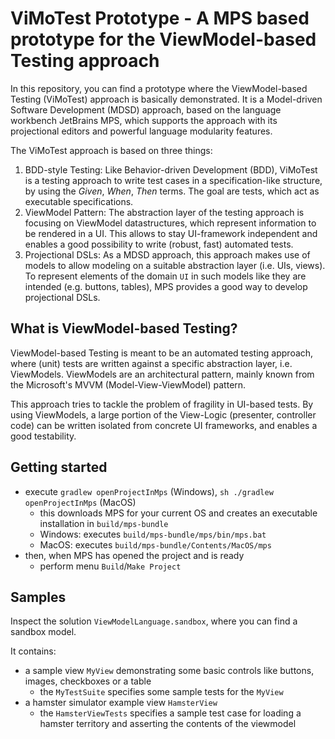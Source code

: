 # ViMoTest Prototype - A MPS based prototype for the ViewModel-based Testing approach

In this repository, you can find a prototype where the ViewModel-based Testing (ViMoTest) approach is basically demonstrated.
It is a Model-driven Software Development (MDSD) approach, based on the language workbench JetBrains MPS, which supports the approach with its projectional editors and powerful language modularity features.

The ViMoTest approach is based on three things:

1) BDD-style Testing: Like Behavior-driven Development (BDD), ViMoTest is a testing approach to write test cases in a specification-like structure, by using the _Given_, _When_, _Then_ terms. The goal are tests, which act as executable specifications.
2) ViewModel Pattern: The abstraction layer of the testing approach is focusing on ViewModel datastructures, which represent information to be rendered in a UI. This allows to stay UI-framework independent and enables a good possibility to write (robust, fast) automated tests.
3) Projectional DSLs: As a MDSD approach, this approach makes use of models to allow modeling on a suitable abstraction layer (i.e. UIs, views). To represent elements of the domain `UI` in such models like they are intended (e.g. buttons, tables), MPS provides a good way to develop projectional DSLs.

## What is ViewModel-based Testing?

ViewModel-based Testing is meant to be an automated testing approach, where (unit) tests are written against a specific abstraction layer, i.e. ViewModels.
ViewModels are an architectural pattern, mainly known from the Microsoft's MVVM (Model-View-ViewModel) pattern.

This approach tries to tackle the problem of fragility in UI-based tests.
By using ViewModels, a large portion of the View-Logic (presenter, controller code) can be written isolated from concrete UI frameworks, and enables a good testability.

## Getting started

* execute `gradlew openProjectInMps` (Windows), `sh ./gradlew openProjectInMps` (MacOS)
  * this downloads MPS for your current OS and creates an executable installation in `build/mps-bundle`
  * Windows: executes `build/mps-bundle/mps/bin/mps.bat`
  * MacOS: executes `build/mps-bundle/Contents/MacOS/mps`
* then, when MPS has opened the project and is ready
  * perform menu `Build`/`Make Project`

## Samples

Inspect the solution `ViewModelLanguage.sandbox`, where you can find a sandbox model.

It contains:

* a sample view `MyView` demonstrating some basic controls like buttons, images, checkboxes or a table
  * the `MyTestSuite` specifies some sample tests for the `MyView`
* a hamster simulator example view `HamsterView`
  * the `HamsterViewTests` specifies a sample test case for loading a hamster territory and asserting the contents of the viewmodel

